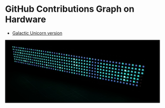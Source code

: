 # GitHub Contributions Graph on Hardware

- [Galactic Unicorn version](./galactic-unicorn)

![photo](./galactic-unicorn/photo.jpg)

